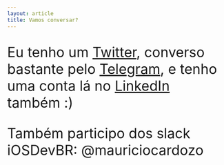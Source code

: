 ```yaml
---
layout: article
title: Vamos conversar?
---
```

<style> p a {font-size: 2rem;} p {font-size: 2rem;} @media(min-width: 480px){ header { margin-top: 20%; }}) </style>
Eu tenho um [Twitter](https://twitter.com/cocoa.mauricio), converso bastante pelo [Telegram](https://telegram.me/mauriciocardozo), e tenho uma conta lá no [LinkedIn](https://www.linkedin.com/in/mauricio-cardozo/) também :)

Também participo dos slack iOSDevBR: @mauriciocardozo